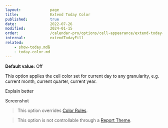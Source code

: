 ```yaml
---
layout:             page
title:              Extend Today Color
published:          true
date:               2022-07-26
modified:           2024-01-15
order:              /calendar-pro/options/cell-appearance/extend-today-color
internal:           extendTodayFill
related:
    - show-today.mdå
    - today-color.md
---
```

**Default value:** Off

This option applies the cell color set for current day to any granularity, e.g. current month, current quarter, current year.

<todo>Explain better</todo>

<todo>Screenshot</todo>

> This option overrides [Color Rules](../../features/color-rules.md).

> This option is not controllable through a [Report Theme](../../features/themes.md).